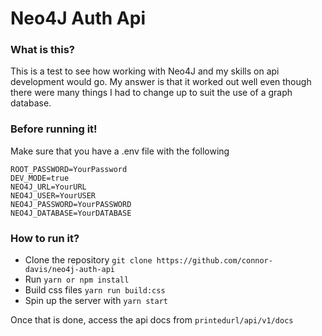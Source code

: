 # Neo4J Auth Api

### What is this?
This is a test to see how working with Neo4J and my skills on api development would go. My answer is that it worked out well even though there were many things I had to change up to suit the use of a graph database.

### Before running it!
Make sure that you have a .env file with the following

```
ROOT_PASSWORD=YourPassword
DEV_MODE=true
NEO4J_URL=YourURL
NEO4J_USER=YourUSER
NEO4J_PASSWORD=YourPASSWORD
NEO4J_DATABASE=YourDATABASE
```

### How to run it?
- Clone the repository ```git clone https://github.com/connor-davis/neo4j-auth-api```
- Run ```yarn or npm install```
- Build css files ```yarn run build:css```
- Spin up the server with ```yarn start```

Once that is done, access the api docs from ```printedurl/api/v1/docs```
